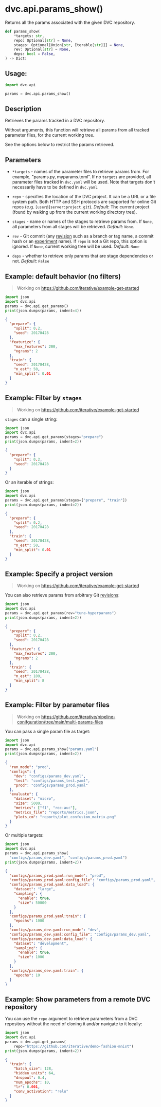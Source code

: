 # dvc.api.params_show()

Returns all the <abbr>params</abbr> associated with the given <abbr>DVC
repository</abbr>.

```py
def params_show(
    *targets: str,
    repo: Optional[str] = None,
    stages: Optional[Union[str, Iterable[str]]] = None,
    rev: Optional[str] = None,
    deps: bool = False,
) -> Dict:
```

## Usage:

```py
import dvc.api

params = dvc.api.params_show()
```

## Description

Retrieves the <abbr>params</abbr> tracked in a <abbr>DVC repository</abbr>.

Without arguments, this function will retrieve all params from all tracked
parameter files, for the current working tree.

See the options below to restrict the params retrieved.

## Parameters

- `*targets` - names of the parameter files to retrieve params from. For
  example, "params.py, myparams.toml". If no `targets` are provided, all
  parameter files tracked in `dvc.yaml` will be used. Note that targets don't
  necessarily have to be defined in `dvc.yaml`.

- `repo` - specifies the location of the DVC project. It can be a URL or a file
  system path. Both HTTP and SSH protocols are supported for online Git repos
  (e.g. `[user@]server:project.git`). _Default_: The current project (found by
  walking up from the current working directory tree).

- `stages` - name or names of the stages to retrieve params from. If `None`, all
  parameters from all stages will be retrieved. _Default_: `None`.

- `rev` - Git commit (any [revision](https://git-scm.com/docs/revisions) such as
  a branch or tag name, a commit hash or an
  [experiment](/doc/command-reference/exp) name). If `repo` is not a Git repo,
  this option is ignored. If `None`, current working tree will be used.
  _Default_: `None`

- `deps` - whether to retrieve only params that are stage dependencies or not.
  _Default_: `False`

## Example: default behavior (no filters)

> Working on https://github.com/iterative/example-get-started

```py
import json
import dvc.api
params = dvc.api.get_params()
print(json.dumps(params, indent=4))
```

```json
{
  "prepare": {
    "split": 0.2,
    "seed": 20170428
  },
  "featurize": {
    "max_features": 200,
    "ngrams": 2
  },
  "train": {
    "seed": 20170428,
    "n_est": 50,
    "min_split": 0.01
  }
}
```

## Example: Filter by `stages`

> Working on https://github.com/iterative/example-get-started

`stages` can a single string:

```py
import json
import dvc.api
params = dvc.api.get_params(stages="prepare")
print(json.dumps(params, indent=2))
```

```json
{
  "prepare": {
    "split": 0.2,
    "seed": 20170428
  }
}
```

Or an iterable of strings:

```py
import json
import dvc.api
params = dvc.api.get_params(stages=["prepare", "train"])
print(json.dumps(params, indent=2))
```

```json
{
  "prepare": {
    "split": 0.2,
    "seed": 20170428
  },
  "train": {
    "seed": 20170428,
    "n_est": 50,
    "min_split": 0.01
  }
}
```

## Example: Specify a project version

> Working on https://github.com/iterative/example-get-started

You can also retrieve params from arbitrary Git
[revisions](https://git-scm.com/docs/revisions):

```py
import json
import dvc.api
params = dvc.api.get_params(rev="tune-hyperparams")
print(json.dumps(params, indent=2))
```

```json
{
  "prepare": {
    "split": 0.2,
    "seed": 20170428
  },
  "featurize": {
    "max_features": 200,
    "ngrams": 2
  },
  "train": {
    "seed": 20170428,
    "n_est": 100,
    "min_split": 8
  }
}
```

## Example: Filter by parameter files

> Working on
> https://github.com/iterative/pipeline-conifguration/tree/main/multi-params-files

You can pass a single param file as target:

```py
import json
import dvc.api
params = dvc.api.params_show("params.yaml")
print(json.dumps(params, indent=2))
```

```json
{
  "run_mode": "prod",
  "configs": {
    "dev": "configs/params_dev.yaml",
    "test": "configs/params_test.yaml",
    "prod": "configs/params_prod.yaml"
  },
  "evaluate": {
    "dataset": "micro",
    "size": 5000,
    "metrics": ["f1", "roc-auc"],
    "metrics_file": "reports/metrics.json",
    "plots_cm": "reports/plot_confusion_matrix.png"
  }
}
```

Or multiple targets:

```py
import json
import dvc.api
params = dvc.api.params_show(
  "configs/params_dev.yaml", "configs/params_prod.yaml")
print(json.dumps(params, indent=2))
```

```json
{
  "configs/params_prod.yaml:run_mode": "prod",
  "configs/params_prod.yaml:config_file": "configs/params_prod.yaml",
  "configs/params_prod.yaml:data_load": {
    "dataset": "large",
    "sampling": {
      "enable": true,
      "size": 50000
    }
  },
  "configs/params_prod.yaml:train": {
    "epochs": 1000
  },
  "configs/params_dev.yaml:run_mode": "dev",
  "configs/params_dev.yaml:config_file": "configs/params_dev.yaml",
  "configs/params_dev.yaml:data_load": {
    "dataset": "development",
    "sampling": {
      "enable": true,
      "size": 1000
    }
  },
  "configs/params_dev.yaml:train": {
    "epochs": 10
  }
}
```

## Example: Show parameters from a remote DVC repository

You can use the `repo` argument to retrieve parameters from a <abbr>DVC
repository</abbr> without the need of cloning it and/or navigate to it locally:

```py
import json
import dvc.api
params = dvc.api.get_params(
    repo="https://github.com/iterative/demo-fashion-mnist")
print(json.dumps(params, indent=2))
```

```json
{
  "train": {
    "batch_size": 128,
    "hidden_units": 64,
    "dropout": 0.4,
    "num_epochs": 10,
    "lr": 0.001,
    "conv_activation": "relu"
  }
}
```

